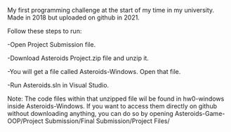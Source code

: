 My first programming challenge at the start of my time in my university. Made in 2018 but uploaded on github in 2021. 

Follow these steps to run:

-Open Project Submission file.

-Download Asteroids Project.zip file and unzip it.

-You will get a file called Asteroids-Windows. Open that file.

-Run Asteroids.sln in Visual Studio. 

Note: The code files within that unzipped file wil be found in hw0-windows inside Asteroids-Windows. If you want to access them directly on github without downloading anything, you can do so by opening Asteroids-Game-OOP/Project Submission/Final Submission/Project Files/
